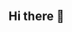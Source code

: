 ## Hi there 👋

<!--
**CSY5316/CSY5316** is a ✨ _special_ ✨ repository because its `README.md` (this file) appears on your GitHub profile.

Here are some ideas to get you started:

- 🔭 I’m currently working on Hansung University in Seoul.
- 🌱 I’m currently learning Science Engineering.
- 👯 I’m looking to collaborate on capstone.
- 🤔 I’m looking for help with team.
- 💬 Ask me about how to play the hanok game.
- 📫 How to reach me: email : cococsy5316@naver.com / 2271460@hansung.ac.kr
- 😄 Pronouns: korean
- ⚡ Fun fact: I like green tea.
-->
